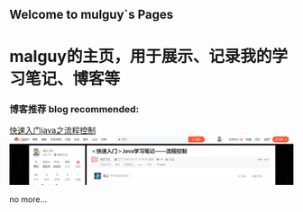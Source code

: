 ## Welcome to mulguy`s Pages

# malguy的主页，用于展示、记录我的学习笔记、博客等

### 博客推荐 blog recommended:

[快速入门java之流程控制](https://blog.csdn.net/m0_60707623/article/details/122986767)
![](https://github.com/malred/malred.github.io.com/blob/main/uTools_1645189003117.png)

no more...
